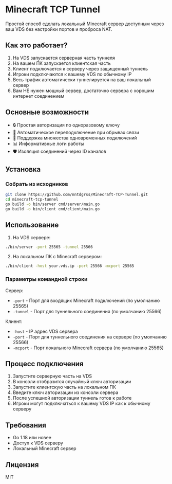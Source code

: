 # Minecraft TCP Tunnel

Простой способ сделать локальный Minecraft сервер доступным через ваш VDS без настройки портов и проброса NAT.


## Как это работает?

1. На VDS запускается серверная часть туннеля
2. На вашем ПК запускается клиентская часть
3. Клиент подключается к серверу через защищенный туннель
4. Игроки подключаются к вашему VDS по обычному IP
5. Весь трафик автоматически туннелируется на ваш локальный сервер
6. Вам НЕ нужен мощный сервер, достаточно сервера с хорошим интернет соединением

## Основные возможности

- 🔒 Простая авторизация по одноразовому ключу
- 🔄 Автоматическое переподключение при обрывах связи
- 🚀 Поддержка множества одновременных подключений
- 📊 Информативные логи работы
- 🛡 Изоляция соединений через ID каналов

## Установка

### Собрать из исходников

```bash
git clone https://github.com/nntdgrss/Minecraft-TCP-Tunnel.git
cd minecraft-tcp-tunnel
go build -o bin/server cmd/server/main.go
go build -o bin/client cmd/client/main.go
```

## Использование

1. На VDS сервере:

```bash
./bin/server -port 25565 -tunnel 25566
```

2. На локальном ПК с Minecraft сервером:

```bash
./bin/client -host your.vds.ip -port 25566 -mcport 25565
```

### Параметры командной строки

Сервер:

- `-port` - Порт для входящих Minecraft подключений (по умолчанию 25565)
- `-tunnel` - Порт для туннельного соединения (по умолчанию 25566)

Клиент:

- `-host` - IP адрес VDS сервера
- `-port` - Порт для туннельного соединения на сервере (по умолчанию 25566)
- `-mcport` - Порт локального Minecraft сервера (по умолчанию 25565)

## Процесс подключения

1. Запустите серверную часть на VDS
2. В консоли отобразится случайный ключ авторизации
3. Запустите клиентскую часть на локальном ПК
4. Введите ключ авторизации из консоли сервера
5. После успешной авторизации туннель готов к работе
6. Игроки могут подключаться к вашему VDS IP как к обычному серверу

## Требования

- Go 1.18 или новее
- Доступ к VDS серверу
- Локальный Minecraft сервер

## Лицензия

MIT
